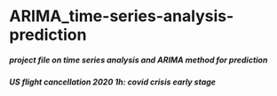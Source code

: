 # ARIMA_time-series-analysis-prediction

##### project file on time series analysis and ARIMA method for prediction 
##### US flight cancellation 2020 1h: covid crisis early stage
